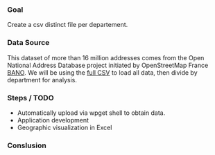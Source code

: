 
### Goal 
Create a csv distinct file per departement.

### Data Source 
This dataset of more than 16 million addresses comes from the Open National Address Database project initiated by OpenStreetMap France [BANO](https://www.data.gouv.fr/fr/datasets/base-d-adresses-nationale-ouverte-bano/).
We will be using the [full CSV](https://bano.openstreetmap.fr/data/) to load all data, then divide by department for analysis.

### Steps / TODO
- Automatically upload via wpget shell to obtain data. 
- Application development 
- Geographic visualization in Excel 


### Conslusion 
